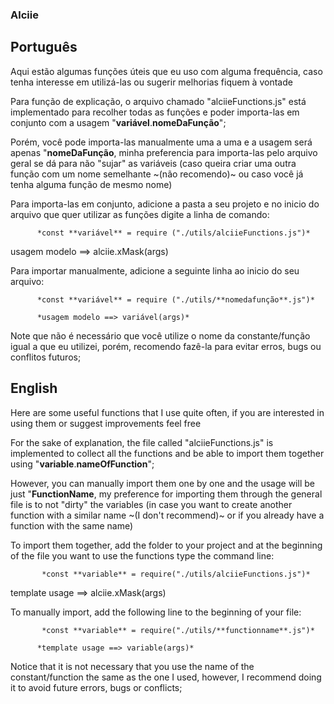 ### Alciie



## Português

Aqui estão algumas funções úteis que eu uso com alguma frequência, caso tenha interesse em utilizá-las ou sugerir melhorias fiquem à vontade

Para função de explicação, o arquivo chamado "alciieFunctions.js" está implementado para recolher todas as funções e poder importa-las em conjunto com a usagem "**variável**.**nomeDaFunção**";

Porém, você pode importa-las manualmente uma a uma e a usagem será apenas "**nomeDaFunção**, minha preferencia para importa-las pelo arquivo geral se dá para não "sujar" as variáveis (caso queira criar uma outra função com um nome semelhante ~(não recomendo)~ ou caso você já tenha alguma função de mesmo nome)

Para importa-las em conjunto, adicione a pasta a seu projeto e no inicio do arquivo que quer utilizar as funções digite a linha de comando:

          *const **variável** = require ("./utils/alciieFunctions.js")*

usagem modelo ==> alciie.xMask(args)

Para importar manualmente, adicione a seguinte linha ao inicio do seu arquivo:

          *const **variável** = require ("./utils/**nomedafunção**.js")*

          *usagem modelo ==> variável(args)*

Note que não é necessário que você utilize o nome da constante/função igual a que eu utilizei, porém, recomendo fazê-la para evitar erros, bugs ou conflitos futuros;



## English

Here are some useful functions that I use quite often, if you are interested in using them or suggest improvements feel free

For the sake of explanation, the file called "alciieFunctions.js" is implemented to collect all the functions and be able to import them together using "**variable**.**nameOfFunction**";

However, you can manually import them one by one and the usage will be just "**FunctionName**, my preference for importing them through the general file is to not "dirty" the variables (in case you want to create another function with a similar name ~(I don't recommend)~ or if you already have a function with the same name)

To import them together, add the folder to your project and at the beginning of the file you want to use the functions type the command line:

           *const **variable** = require("./utils/alciieFunctions.js")*

template usage ==> alciie.xMask(args)


To manually import, add the following line to the beginning of your file:

           *const **variable** = require("./utils/**functionname**.js")*

          *template usage ==> variable(args)*

Notice that it is not necessary that you use the name of the constant/function the same as the one I used, however, I recommend doing it to avoid future errors, bugs or conflicts;